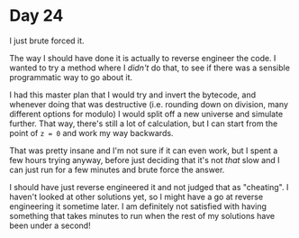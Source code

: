 # Day 24

I just brute forced it.

The way I should have done it is actually to reverse engineer the code.
I wanted to try a method where I *didn't* do that, to see if there was
a sensible programmatic way to go about it.

I had this master plan that I would try and invert the bytecode, and
whenever doing that was destructive (i.e. rounding down on division,
many different options for modulo) I would split off a new universe
and simulate further.  That way, there's still a lot of calculation,
but I can start from the point of `z = 0` and work my way backwards.

That was pretty insane and I'm not sure if it can even work, but I
spent a few hours trying anyway, before just deciding that it's not
*that* slow and I can just run for a few minutes and brute force
the answer.

I should have just reverse engineered it and not judged that as
"cheating".  I haven't looked at other solutions yet, so I might
have a go at reverse engineering it sometime later.  I am definitely
not satisfied with having something that takes minutes to run when
the rest of my solutions have been under a second!
